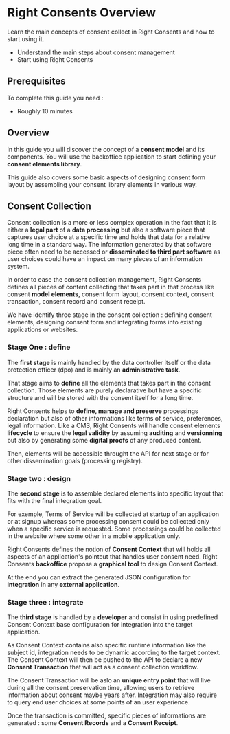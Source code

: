 # Right Consents Overview

Learn the main concepts of consent collect in Right Consents and how to start using it.

- Understand the main steps about consent management
- Start using Right Consents

## Prerequisites

To complete this guide you need :

- Roughly 10 minutes

## Overview

In this guide you will discover the concept of a **consent model** and its components. You will use the backoffice application to start defining your **consent elements library**.

<!-- ![First models with Right Consents - Overview](/img/first-models-guide-overview.jpg) -->

This guide also covers some basic aspects of designing consent form layout by assembling your consent library elements in various way.

## Consent Collection

Consent collection is a more or less complex operation in the fact that it is either a **legal part** of a **data processing** but also a software piece that captures user choice at a specific time and holds that data for a relative long time in a standard way. The information generated by that software piece often need to be accessed or **disseminated to third part software** as user choices could have an impact on many pieces of an information system.

In order to ease the consent collection management, Right Consents defines all pieces of content collecting that takes part in that process like consent **model elements**, consent form layout, consent context, consent transaction, consent record and consent receipt.

We have identify three stage in the consent collection : defining consent elements, designing consent form and integrating forms into existing applications or websites.

### Stage One : define

The **first stage** is mainly handled by the data controller itself or the data protection officer (dpo) and is mainly an **administrative task**.

That stage aims to **define** all the elements that takes part in the consent collection. Those elements are purely declarative but have a specific structure and will be stored with the consent itself for a long time.

Right Consents helps to **define, manage and preserve** processings declaration but also of other informations like terms of service, preferences, legal information. Like a CMS, Right Consents will handle consent elements **lifecycle** to ensure the **legal validity** by assuming **auditing** and **versionning** but also by generating some **digital proofs** of any produced content.

Then, elements will be accessible throught the API for next stage or for other dissemination goals (processing registry).

### Stage two : design

The **second stage** is to assemble declared elements into specific layout that fits with the final integration goal.

For exemple, Terms of Service will be collected at startup of an application or at signup whereas some processing consent could be collected only when a specific service is requested. Some processings could be collected in the website where some other in a mobile application only.

Right Consents defines the notion of **Consent Context** that will holds all aspects of an application's pointcut that handles user consent need. Right Consents **backoffice** propose a **graphical tool** to design Consent Context.

At the end you can extract the generated JSON configuration for **integration** in any **external application**.

### Stage three : integrate

The **third stage** is handled by a **developer** and consist in using predefined Consent Context base configuration for integration into the target application.

As Consent Context contains also specific runtime information like the subject id, integration needs to be dynamic according to the target context. The Consent Context will then be pushed to the API to declare a new **Consent Transaction** that will act as a consent collection workflow.

The Consent Transaction will be aslo an **unique entry point** that will live during all the consent preservation time, allowing users to retrieve information about consent maybe years after. Integration may also require to query end user choices at some points of an user experience.

Once the transaction is committed, specific pieces of informations are generated : some **Consent Records** and a **Consent Receipt**.

